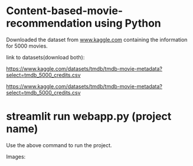 # Content-based-movie-recommendation using Python
Downloaded the dataset from www.kaggle.com containing the information for 5000 movies. 

link to datasets(download both):

https://www.kaggle.com/datasets/tmdb/tmdb-movie-metadata?select=tmdb_5000_credits.csv 

https://www.kaggle.com/datasets/tmdb/tmdb-movie-metadata?select=tmdb_5000_credits.csv


# streamlit run webapp.py (project name) 
Use the above command to run the project.




Images:

